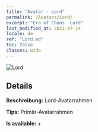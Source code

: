 ```yaml
---
title: "Avatar - Lord"
permalink: /Avatars/Lord/
excerpt: "Era of Chaos  Lord"
last_modified_at: 2021-07-14
locale: de
ref: "Lord.md"
toc: false
classes: wide
---
```

 ![Lord](/images/a/bg_head_mainView.png)

## Details

 **Beschreibung:** Lord-Avatarrahmen 

 **Tips:** Primär-Avatarrahmen 

 **Is available:**  + 

